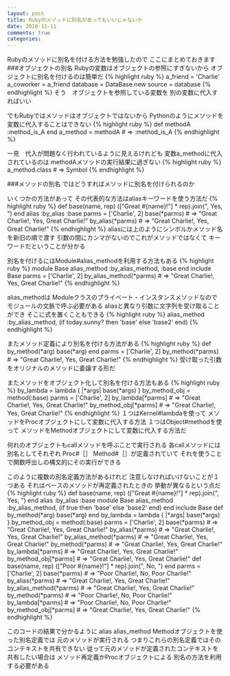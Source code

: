 ```yaml
---
layout: post
title: Rubyのメソッドに別名があってもいいじゃないか
date: 2010-11-11
comments: true
categories:
---
```



Rubyのメソッドに別名を付ける方法を勉強したので
ここにまとめておきます
###オブジェクトの別名
Rubyの変数はオブジェクトの参照にすぎないから
オブジェクトに別名を付けるのは簡単だ
{% highlight ruby %}
a_friend = 'Charlie'
a_coworker = a_friend
database = DataBase.new
source = database
{% endhighlight %}
そう　オブジェクトを参照している変数を
別の変数に代入すればいい

でもRubyではメソッドはオブジェクトではないから
Pythonのようにメソッドを変数に代入することはできない
{% highlight ruby %}
def methodA
  :method_is_A
end
a_method = methodA # => :method_is_A
{% endhighlight %}

一見　代入が問題なく行われているように見えるけれども
変数a_methodに代入されているのは
methodAメソッドの実行結果に過ぎない
{% highlight ruby %}
a_method.class # => Symbol
{% endhighlight %}

###メソッドの別名
ではどうすればメソッドに別名を付けられるのか

いくつかの方法があって
その代表的な方法はaliasキーワードを使う方法だ
{% highlight ruby %}
def base(name, rep)
  (["Great #{name}!"] * rep).join(", Yes, ")
end
alias :by_alias :base
parms = ['Charlie', 2]
base(*parms)      # => "Great Charlie!, Yes, Great Charlie!"
by_alias(*parms)  # => "Great Charlie!, Yes, Great Charlie!"
{% endhighlight %}
aliasには上のようにシンボルかメソッド名を新旧の順で渡す
引数の間にカンマがないのでこれがメソッドではなくて
キーワードだということが分かる

別名を付けるにはModule#alias_methodを利用する方法もある
{% highlight ruby %}
module Base
  alias_method :by_alias_method, :base
end
include Base
parms = ['Charlie', 2]
by_alias_method(*parms) # => "Great Charlie!, Yes, Great Charlie!"
{% endhighlight %}

alias_methodは
Moduleクラスのプライベート・インスタンスメソッドなので
モジュールの文脈で呼ぶ必要がある
aliasと異なり引数に文字列を受け取ることができ
そこに式を置くこともできる
{% highlight ruby %}
  alias_method :by_alias_method, (if today.sunny? then 'base' else 'base2' end)
{% endhighlight %}

またメソッド定義により別名を付ける方法がある
{% highlight ruby %}
def by_method(*arg)
  base(*arg)
end
parms = ['Charlie', 2]
by_method(*parms)  # => "Great Charlie!, Yes, Great Charlie!"
{% endhighlight %}
受け取った引数をオリジナルのメソッドに委譲する形だ

またメソッドをオブジェクト化して別名を付ける方法もある
{% highlight ruby %}
by_lambda = lambda { |*args| base(*args) }
by_method_obj = method(:base)
parms = ['Charlie', 2]
by_lambda[*parms]     # => "Great Charlie!, Yes, Great Charlie!"
by_method_obj[*parms] # => "Great Charlie!, Yes, Great Charlie!"
{% endhighlight %}
１つはKernel#lambdaを使って
メソッドをProcオブジェクトにして変数に代入する方法
１つはObject#methodを使って
メソッドをMethodオブジェクトにして変数に代入する方法だ

何れのオブジェクトもcallメソッドを呼ぶことで実行される
各callメソッドには別名としてそれぞれ
Proc#［］ Method#［］が定義されていて
それを使うことで関数呼出しの構文的にその実行ができる

このように複数の別名定義方法があるけれど
注意しなければいけないことが１つある
それはベースのメソッドが再定義されたときの
挙動が異なるという点だ
{% highlight ruby %}
def base(name, rep)
  (["Great #{name}!"] * rep).join(", Yes, ")
end
alias :by_alias :base
module Base
  alias_method :by_alias_method, (if true then 'base' else 'base2' end)
end
include Base
def by_method(*arg)
  base(*arg)
end
by_lambda = lambda { |*args| base(*args) }
by_method_obj = method(:base)
parms = ['Charlie', 2]
base(*parms)            # => "Great Charlie!, Yes, Great Charlie!"
by_alias(*parms)        # => "Great Charlie!, Yes, Great Charlie!"
by_alias_method(*parms) # => "Great Charlie!, Yes, Great Charlie!"
by_method(*parms)       # => "Great Charlie!, Yes, Great Charlie!"
by_lambda[*parms]       # => "Great Charlie!, Yes, Great Charlie!"
by_method_obj[*parms]   # => "Great Charlie!, Yes, Great Charlie!"
def base(name, rep)
  (["Poor #{name}!"] * rep).join(", No, ")
end
parms = ['Charlie', 2]
base(*parms)            # => "Poor Charlie!, No, Poor Charlie!"
by_alias(*parms)        # => "Great Charlie!, Yes, Great Charlie!"
by_alias_method(*parms) # => "Great Charlie!, Yes, Great Charlie!"
by_method(*parms)       # => "Poor Charlie!, No, Poor Charlie!"
by_lambda[*parms]       # => "Poor Charlie!, No, Poor Charlie!"
by_method_obj[*parms]   # => "Great Charlie!, Yes, Great Charlie!"
{% endhighlight %}

このコードの結果で分かるように
alias alias_method Methodオブジェクトを使った別名定義では
元のメソッドが実行される
つまりこれらの別名定義ではそのコンテキストを共有できない
従って元のメソッドが定義されたコンテキストを共有したい場合は
メソッド再定義かProcオブジェクトによる
別名の方法を利用する必要がある